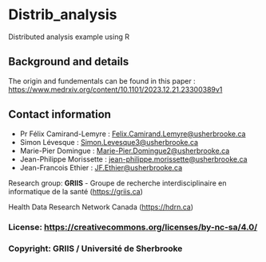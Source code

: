 # Distrib_analysis
Distributed analysis example using R

## Background and details
The origin and fundementals can be found in this paper : https://www.medrxiv.org/content/10.1101/2023.12.21.23300389v1

## Contact information
* Pr Félix Camirand-Lemyre : Felix.Camirand.Lemyre@usherbrooke.ca
* Simon Lévesque : Simon.Levesque3@usherbrooke.ca
* Marie-Pier Domingue : Marie-Pier.Domingue2@usherbrooke.ca
* Jean-Philippe Morissette : jean-philippe.morissette@usherbrooke.ca
* Jean-Francois Ethier : JF.Ethier@usherbrooke.ca

Research group: **GRIIS** - Groupe de recherche interdisciplinaire en informatique de la santé (https://griis.ca)

Health Data Research Network Canada (https://hdrn.ca)

### License: https://creativecommons.org/licenses/by-nc-sa/4.0/
### Copyright: GRIIS / Université de Sherbrooke
